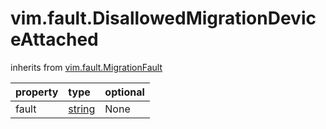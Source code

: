 vim.fault.DisallowedMigrationDeviceAttached
===========================================
inherits from [vim.fault.MigrationFault](docs/vim.fault.MigrationFault.md)

| property | type | optional |
|:---------|:-----|:---------|
| fault | [string](string.md "string") | None |
